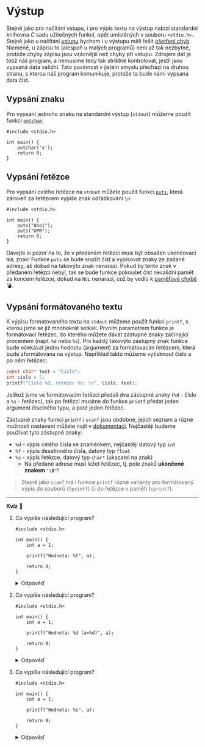 # Výstup
Stejně jako pro načítání vstupu, i pro výpis textu na výstup nabízí standardní knihovna *C* sadu
užitečných funkcí, opět umístěných v souboru `<stdio.h>`. Stejně jako u načítání [vstupu](vstup.md)
bychom i u výstupu měli řešit [ošetření chyb](vstupavystup.md#ošetření-chyb). Nicméně, u zápisu to
(alespoň u malých programů) není až tak nezbytné, protože chyby zápisu jsou vzácnější než chyby při
vstupu. Zdrojem dat je totiž náš program, a nemusíme tedy tak striktně kontrolovat, jestli jsou
vypsaná data validní. Tato povinnost v jistém smyslu přechází na druhou stranu, s kterou náš program
komunikuje, protože ta bude námi vypsaná data číst.

## Vypsání znaku
Pro vypsání jednoho znaku na standardní výstup (`stdout`) můžeme použít funkci
[`putchar`](https://devdocs.io/c/io/putchar).

```c,editable,mainbody
#include <stdio.h>

int main() {
    putchar('x');
    return 0;
}
```

## Vypsání řetězce
Pro vypsání celého řetězce na `stdout` můžete použít funkci [`puts`](https://devdocs.io/c/io/puts),
která zároveň za řetězcem vypíše znak odřádkování `\n`:

```c,editable,mainbody
#include <stdio.h>

int main() {
    puts("Ahoj");
    puts("UPR");
    return 0;
}
```

Dávejte si pozor na to, že v předaném řetězci musí být obsažen ukončovací `NUL` znak! Funkce `puts`
se bude snažit číst a vypisovat znaky ze zadané adresy, až dokud na takovýto znak nenarazí. Pokud
by tento znak v předaném řetězci nebyl, tak se bude funkce pokoušet číst nevalidní paměť za koncem
řetězce, dokud na `NUL` nenarazí, což by vedlo k
[paměťové chybě](../../caste_chyby/pametove_chyby.md) 💣.

## Vypsání formátovaného textu
K výpisu formátovaného textu na `stdout` můžeme použít funkci `printf`, s kterou jsme se již
mnohokrát setkali. Prvním parametrem funkce je formátovací řetězec, do kterého můžete dávat
zástupné znaky začínající procentem (např. `%d` nebo `%s`). Pro každý takovýto zástupný znak funkce bude očekávat jednu
hodnotu (argument) za formátovacím řetězcem, která bude zformátována na výstup. Například takto můžeme vytisknout číslo
a po něm řetězec:
```c
const char* text = "Cislo";
int cislo = 5;
printf("Cislo %d, retezec %s: \n", cislo, text);
```
Jelikož jsme ve formátovacím řetězci předali dva zástupné znaky (`%d` - číslo a `%s` - řetězec), tak po řetězci musíme
do funkce `printf` předat jeden argument číselného typu, a poté jeden řetězec.

Zástupné znaky funkcí `printf` i `scanf` jsou obdobné, jejich seznam a různé možnosti nastavení
můžete najít v [dokumentaci](https://devdocs.io/c/io/fprintf). Nejčastěji budeme používat tyto zástupné znaky:
- `%d` - výpis celého čísla se znaménkem, nejčastěji datový typ `int`
- `%f` - výpis desetinného čísla, datový typ `float`
- `%s` - výpis řetězce, datový typ `char*` (ukazatel na znak)
  - Na předané adrese musí ležet řetězec, tj. pole znaků **ukončené znakem `'\0'`**!

> Stejně jako `scanf` má i funkce `printf` různé varianty pro formátovaný výpis do souborů
> (`fprintf`) či do řetězce v paměti (`sprintf`).

<hr />

**Kvíz** 🤔

1) Co vypíše následující program?
    ```c,editable,mainbody
    #include <stdio.h>

    int main() {
        int a = 1;

        printf("Hodnota: %f", a);

        return 0;
    }
    ```
    <details>
    <summary>Odpověď</summary>

    Tento program obsahuje **nedefinované chování** 💣. Říkáme funkci `printf`, že chceme vypsat desetinné číslo
    (zástupný znak `%f`), ale jako argument předáváme výraz typu celé číslo (`int`). Tento program tedy není validní.
    </details>
2) Co vypíše následující program?
   ```c,editable,mainbody
   #include <stdio.h>

   int main() {
       int a = 1;

       printf("Hodnota: %d (a=%d)", a);

       return 0;
   }
   ```
   <details>
   <summary>Odpověď</summary>

   Tento program obsahuje **nedefinované chování** 💣. Říkáme funkci `printf`, že jí předáme dvě hodnoty (dva výrazy) typu
   celého čísla (zástupný znak `%d`), ale předáváme pouze jednu hodnotu (`a`). Tento program tedy není validní.
   </details>
3) Co vypíše následující program?
   ```c,editable,mainbody
   #include <stdio.h>

   int main() {
       int a = 1;

       printf("Hodnota: %s", a);

       return 0;
   }
   ```
   <details>
   <summary>Odpověď</summary>

   Tento program obsahuje **nedefinované chování** 💣. Říkáme funkci `printf`, že jí předáme hodnotu typu řetězec
   (zástupný znak `%s`), ale předáváme pouze hodnotu typu celé číslo (`int`). Tento program tedy není validní.
   </details>
